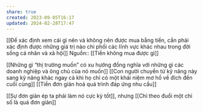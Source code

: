 ```yaml
---
share: true
created: 2023-09-05T16:17
updated: 2024-02-28T17:47
---
```

[[Để xác định xem cái gì nên và không nên được mua bằng tiền, cần phải xác định được những giá trị nào chi phối các lĩnh vực khác nhau trong đời sống cá nhân và xã hội]]
Nguồn:: [[Tiền không mua được gì]]

[[Những gì “thị trường muốn” có xu hướng đồng nghĩa với những gì các doanh nghiệp và ông chủ của nó muốn]]
[[Con người chuyển từ kỹ năng này sang kỹ năng khác ngay cả khi họ chỉ có một khái niệm mơ hồ về đích đến cuối cùng]]
[[Tiền đơn giản hoá quá trình đáp ứng nhu cầu]]

[[Sự đơn giản ép ta phải làm nó cực kỳ tốt]], nhưng [[Chỉ theo đuổi một chỉ số là quá đơn giản]]